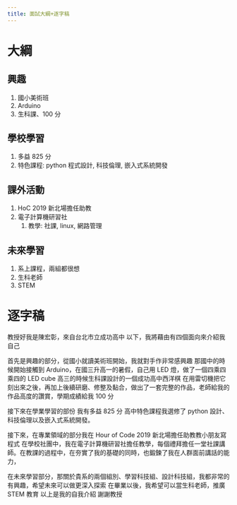 ```yaml
---
title: 面試大綱+逐字稿
---
```


# 大綱
## 興趣
1. 國小美術班
2. Arduino
3. 生科課、100 分

## 學校學習
1. 多益 825 分
2. 特色課程: python 程式設計, 科技倫理, 嵌入式系統開發

## 課外活動
1. HoC 2019 新北場擔任助教
2. 電子計算機研習社
	1. 教學: 社課, linux, 網路管理

## 未來學習
1. 系上課程，兩組都很想
2. 生科老師
3. STEM

# 逐字稿
教授好我是陳宏彰，來自台北市立成功高中
以下，我將藉由有四個面向來介紹我自己

首先是興趣的部分，從國小就讀美術班開始，我就對手作非常感興趣
那國中的時候開始接觸到 Arduino，在國三升高一的暑假，自己用 LED 燈，做了一個四乘四乘四的 LED cube
高三的時候生科課設計的一個成功高中西洋棋
在用雷切機把它刻出來之後，再加上後續研磨、修整及黏合，做出了一套完整的作品，老師給我的作品高度的讚賞，學期成績給我 100 分

接下來在學業學習的部份
我有多益 825 分
高中特色課程我選修了 python 設計、科技倫理以及嵌入式系統開發。

接下來，在專業領域的部分我在 Hour of Code 2019 新北場擔任助教教小朋友寫程式
在學校社團中，我在電子計算機研習社擔任教學，每個禮拜擔任一堂社課講師。在教課的過程中，在夯實了我的基礎的同時，也鍛鍊了我在人群面前講話的能力，

在未來學習部分，那關於貴系的兩個組別、學習科技組、設計科技組，我都非常的有興趣，希望未來可以做更深入探索
在畢業以後，我希望可以當生科老師，推廣 STEM 教育
以上是我的自我介紹
謝謝教授
